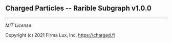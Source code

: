 ## Charged Particles -- Rarible Subgraph v1.0.0

---

_MIT License_

Copyright (c) 2021 Firma Lux, Inc. <https://charged.fi>
